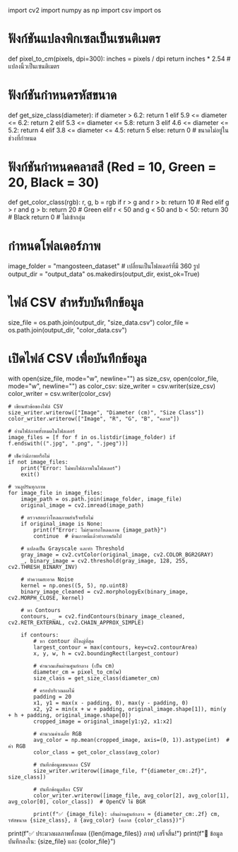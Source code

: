 import cv2
import numpy as np
import csv
import os

# ฟังก์ชันแปลงพิกเซลเป็นเซนติเมตร
def pixel_to_cm(pixels, dpi=300):
    inches = pixels / dpi
    return inches * 2.54  # แปลงนิ้วเป็นเซนติเมตร

# ฟังก์ชันกำหนดรหัสขนาด
def get_size_class(diameter):
    if diameter > 6.2:
        return 1
    elif 5.9 <= diameter <= 6.2:
        return 2
    elif 5.3 <= diameter <= 5.8:
        return 3
    elif 4.6 <= diameter <= 5.2:
        return 4
    elif 3.8 <= diameter <= 4.5:
        return 5
    else:
        return 0  # ขนาดไม่อยู่ในช่วงที่กำหนด

# ฟังก์ชันกำหนดคลาสสี (Red = 10, Green = 20, Black = 30)
def get_color_class(rgb):
    r, g, b = rgb
    if r > g and r > b:
        return 10  # Red
    elif g > r and g > b:
        return 20  # Green
    elif r < 50 and g < 50 and b < 50:
        return 30  # Black
    return 0  # ไม่เข้ากลุ่ม

# กำหนดโฟลเดอร์ภาพ
image_folder = "mangosteen_dataset"  # เปลี่ยนเป็นโฟลเดอร์ที่มี 360 รูป
output_dir = "output_data"
os.makedirs(output_dir, exist_ok=True)

# ไฟล์ CSV สำหรับบันทึกข้อมูล
size_file = os.path.join(output_dir, "size_data.csv")
color_file = os.path.join(output_dir, "color_data.csv")

# เปิดไฟล์ CSV เพื่อบันทึกข้อมูล
with open(size_file, mode="w", newline="") as size_csv, open(color_file, mode="w", newline="") as color_csv:
    size_writer = csv.writer(size_csv)
    color_writer = csv.writer(color_csv)

    # เขียนหัวข้อของไฟล์ CSV
    size_writer.writerow(["Image", "Diameter (cm)", "Size Class"])
    color_writer.writerow(["Image", "R", "G", "B", "คลาส"])

    # อ่านไฟล์ภาพทั้งหมดในโฟลเดอร์
    image_files = [f for f in os.listdir(image_folder) if f.endswith((".jpg", ".png", ".jpeg"))]

    # เช็คว่ามีภาพหรือไม่
    if not image_files:
        print("Error: ไม่พบไฟล์ภาพในโฟลเดอร์")
        exit()

    # วนลูปรันทุกภาพ
    for image_file in image_files:
        image_path = os.path.join(image_folder, image_file)
        original_image = cv2.imread(image_path)

        # ตรวจสอบว่าโหลดภาพสำเร็จหรือไม่
        if original_image is None:
            print(f"Error: ไม่สามารถโหลดภาพ {image_path}")
            continue  # ข้ามภาพนี้แล้วทำภาพถัดไป

        # แปลงเป็น Grayscale และทำ Threshold
        gray_image = cv2.cvtColor(original_image, cv2.COLOR_BGR2GRAY)
        _, binary_image = cv2.threshold(gray_image, 128, 255, cv2.THRESH_BINARY_INV)

        # ทำความสะอาด Noise
        kernel = np.ones((5, 5), np.uint8)
        binary_image_cleaned = cv2.morphologyEx(binary_image, cv2.MORPH_CLOSE, kernel)

        # หา Contours
        contours, _ = cv2.findContours(binary_image_cleaned, cv2.RETR_EXTERNAL, cv2.CHAIN_APPROX_SIMPLE)

        if contours:
            # หา contour ที่ใหญ่ที่สุด
            largest_contour = max(contours, key=cv2.contourArea)
            x, y, w, h = cv2.boundingRect(largest_contour)

            # คำนวณเส้นผ่านศูนย์กลาง (เป็น cm)
            diameter_cm = pixel_to_cm(w)
            size_class = get_size_class(diameter_cm)

            # ครอปบริเวณผลไม้
            padding = 20
            x1, y1 = max(x - padding, 0), max(y - padding, 0)
            x2, y2 = min(x + w + padding, original_image.shape[1]), min(y + h + padding, original_image.shape[0])
            cropped_image = original_image[y1:y2, x1:x2]

            # คำนวณค่าเฉลี่ย RGB
            avg_color = np.mean(cropped_image, axis=(0, 1)).astype(int)  # ค่า RGB
            color_class = get_color_class(avg_color)

            # บันทึกข้อมูลขนาดลง CSV
            size_writer.writerow([image_file, f"{diameter_cm:.2f}", size_class])

            # บันทึกข้อมูลสีลง CSV
            color_writer.writerow([image_file, avg_color[2], avg_color[1], avg_color[0], color_class])  # OpenCV ใช้ BGR

            print(f"✅ {image_file}: เส้นผ่านศูนย์กลาง ≈ {diameter_cm:.2f} cm, รหัสขนาด {size_class}, สี {avg_color} (คลาส {color_class})")

print(f"✅ ประมวลผลภาพทั้งหมด ({len(image_files)} ภาพ) เสร็จสิ้น!")
print(f"📂 ข้อมูลบันทึกลงใน: {size_file} และ {color_file}")
